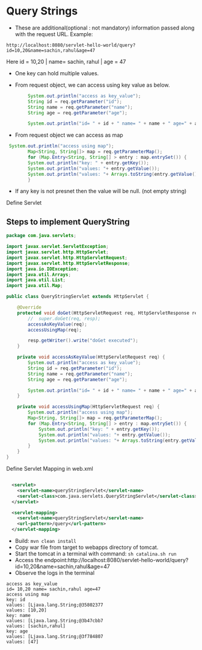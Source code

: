 # Query Strings
* These are additional(optional : not mandatory) information passed along with the request URL.
Example:
```text 
http://localhost:8080/servlet-hello-world/query?id=10,20&name=sachin,rahul&age=47
```
Here id = 10,20 |
name= sachin, rahul |
age = 47

* One key can hold multiple values.

* From request object, we can access using key value as below.
```java 
        System.out.println("access as key_value");
        String id = req.getParameter("id");
        String name = req.getParameter("name");
        String age = req.getParameter("age");

        System.out.println("id= " + id + " name= " + name + " age=" + age);

```
* From request object we can access as map
```java
 System.out.println("access using map");
        Map<String, String[]> map = req.getParameterMap();
        for (Map.Entry<String, String[] > entry : map.entrySet()) {
        System.out.println("key: " + entry.getKey());
        System.out.println("values: "+ entry.getValue());
        System.out.println("values: "+ Arrays.toString(entry.getValue()));
        } 
```
* If any key is not presnet then the value will be null. (not empty string)

Define Servlet
## Steps to implement QueryString
```java
package com.java.servlets;

import javax.servlet.ServletException;
import javax.servlet.http.HttpServlet;
import javax.servlet.http.HttpServletRequest;
import javax.servlet.http.HttpServletResponse;
import java.io.IOException;
import java.util.Arrays;
import java.util.List;
import java.util.Map;

public class QueryStringServlet extends HttpServlet {

    @Override
    protected void doGet(HttpServletRequest req, HttpServletResponse resp) throws ServletException, IOException {
        //  super.doGet(req, resp);
        accessAsKeyValue(req);
        accessUsingMap(req);

        resp.getWriter().write("doGet executed");
    }

    private void accessAsKeyValue(HttpServletRequest req) {
        System.out.println("access as key_value");
        String id = req.getParameter("id");
        String name = req.getParameter("name");
        String age = req.getParameter("age");

        System.out.println("id= " + id + " name= " + name + " age=" + age);
    }

    private void accessUsingMap(HttpServletRequest req) {
        System.out.println("access using map");
        Map<String, String[]> map = req.getParameterMap();
        for (Map.Entry<String, String[] > entry : map.entrySet()) {
            System.out.println("key: " + entry.getKey());
            System.out.println("values: "+ entry.getValue());
            System.out.println("values: "+ Arrays.toString(entry.getValue()));
        }
    }
}

```

Define Servlet Mapping in web.xml

```xml 

  <servlet>
    <servlet-name>queryStringServlet</servlet-name>
    <servlet-class>com.java.servlets.QueryStringServlet</servlet-class>
  </servlet>

  <servlet-mapping>
    <servlet-name>queryStringServlet</servlet-name>
    <url-pattern>/query</url-pattern>
  </servlet-mapping>
```
* Build: `mvn clean install`
* Copy war file from target to webapps directory of tomcat.
* Start the tomcat in a terminal with command: `sh catalina.sh run`
* Access the endpoint:http://localhost:8080/servlet-hello-world/query?id=10,20&name=sachin,rahul&age=47
* Observe the logs in the terminal

```text
access as key_value
id= 10,20 name= sachin,rahul age=47
access using map
key: id
values: [Ljava.lang.String;@35802377
values: [10,20]
key: name
values: [Ljava.lang.String;@3b47cbb7
values: [sachin,rahul]
key: age
values: [Ljava.lang.String;@3f784807
values: [47]

```